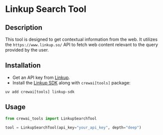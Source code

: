 # Linkup Search Tool

## Description

This tool is designed to get contextual information from the web. It utilizes the `https://www.linkup.so/` API to fetch web content relevant to the query provided by the user.

## Installation

- Get an API key from [Linkup](https://app.linkup.so).
- Install the [Linkup SDK](https://github.com/LinkupPlatform/linkup-python-sdk) along with `crewai[tools]` package:

```
uv add crewai[tools] linkup-sdk
```

## Usage

```python
from crewai_tools import LinkupSearchTool

tool = LinkupSearchTool(api_key="your_api_key", depth="deep")
```
